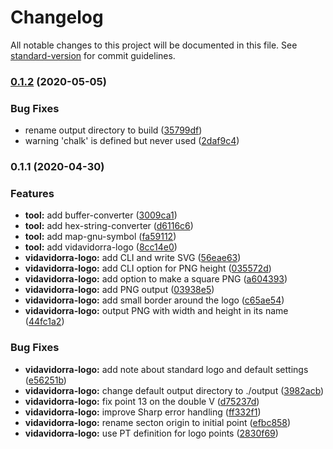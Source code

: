 # Changelog

All notable changes to this project will be documented in this file. See [standard-version](https://github.com/conventional-changelog/standard-version) for commit guidelines.

### [0.1.2](https://github.com/vidavidorra/tools/compare/v0.1.1...v0.1.2) (2020-05-05)

### Bug Fixes

- rename output directory to build ([35799df](https://github.com/vidavidorra/tools/commit/35799dfb106d69c60855d0d6d67eb2f536c6f699))
- warning 'chalk' is defined but never used ([2daf9c4](https://github.com/vidavidorra/tools/commit/2daf9c4f6179dbaaaac684da3ab2303c984e4c3d))

### 0.1.1 (2020-04-30)

### Features

- **tool:** add buffer-converter ([3009ca1](https://github.com/vidavidorra/tools/commit/3009ca1ae5b797cabb9f1cf774d4f655b8822fa5))
- **tool:** add hex-string-converter ([d6116c6](https://github.com/vidavidorra/tools/commit/d6116c6d3278ce8c1fb81969801f819d490d05fb))
- **tool:** add map-gnu-symbol ([fa59112](https://github.com/vidavidorra/tools/commit/fa5911214041ac133197732442b47f3830add529))
- **tool:** add vidavidorra-logo ([8cc14e0](https://github.com/vidavidorra/tools/commit/8cc14e0cae5461707f61f0b43ded92391db940f4))
- **vidavidorra-logo:** add CLI and write SVG ([56eae63](https://github.com/vidavidorra/tools/commit/56eae63b46b6b1f443add6d49b3353e9e79cde38))
- **vidavidorra-logo:** add CLI option for PNG height ([035572d](https://github.com/vidavidorra/tools/commit/035572d781ca77ccd3346320700fc21ec9f90348))
- **vidavidorra-logo:** add option to make a square PNG ([a604393](https://github.com/vidavidorra/tools/commit/a60439301600261d7885e19ea8b2d1fc36c7ffc7))
- **vidavidorra-logo:** add PNG output ([03938e5](https://github.com/vidavidorra/tools/commit/03938e559a615a246e1ec3d288298c75ab598836))
- **vidavidorra-logo:** add small border around the logo ([c65ae54](https://github.com/vidavidorra/tools/commit/c65ae54b4af64eb1479c537e91a013ffa377a3ce))
- **vidavidorra-logo:** output PNG with width and height in its name ([44fc1a2](https://github.com/vidavidorra/tools/commit/44fc1a2e6769de14b8d6c4412d47e279fb8e09b6))

### Bug Fixes

- **vidavidorra-logo:** add note about standard logo and default settings ([e56251b](https://github.com/vidavidorra/tools/commit/e56251b4e491d957363fc5475201eb07bc704d1e))
- **vidavidorra-logo:** change default output directory to ./output ([3982acb](https://github.com/vidavidorra/tools/commit/3982acb95039c36397a658aa3f4ad8c2cd00b7c5))
- **vidavidorra-logo:** fix point 13 on the double V ([d75237d](https://github.com/vidavidorra/tools/commit/d75237deaf9badaa3473148daa64245a75ce99cd))
- **vidavidorra-logo:** improve Sharp error handling ([ff332f1](https://github.com/vidavidorra/tools/commit/ff332f1acbbc8e515b254cac3f95ad5849e10c81))
- **vidavidorra-logo:** rename secton origin to initial point ([efbc858](https://github.com/vidavidorra/tools/commit/efbc8582c61b120a036d1ff5e2f43e04f5a81501))
- **vidavidorra-logo:** use PT definition for logo points ([2830f69](https://github.com/vidavidorra/tools/commit/2830f698401f37dec21e549d030758452a0918e1))

